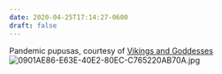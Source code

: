 ```yaml
---
date: 2020-04-25T17:14:27-0600
draft: false
---
```




Pandemic pupusas, courtesy of [Vikings and Goddesses](https://vikingsandgoddessespiecompany.com/) ![0901AE86-E63E-40E2-80EC-C765220AB70A.jpg](https://ianwhitney.micro.blog/uploads/2020/ea8b046fb2.jpg)



